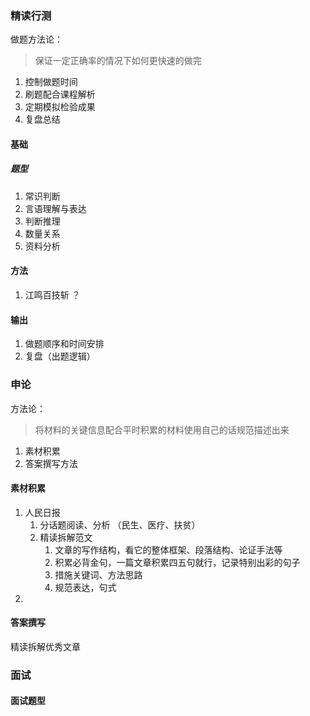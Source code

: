 ### 精读行测

做题方法论：

> 保证一定正确率的情况下如何更快速的做完

1. 控制做题时间
2. 刷题配合课程解析
3. 定期模拟检验成果
4. 复盘总结

#### 基础

##### 题型
1. 常识判断
2. 言语理解与表达
3. 判断推理
4. 数量关系
5. 资料分析

#### 方法

1. 江鸣百技斩 ？

#### 输出

1. 做题顺序和时间安排
2. 复盘（出题逻辑）

### 申论

方法论：
> 将材料的关键信息配合平时积累的材料使用自己的话规范描述出来

1. 素材积累
2. 答案撰写方法

#### 素材积累

1. 人民日报
   1. 分话题阅读、分析 （民生、医疗、扶贫）
   2. 精读拆解范文
      1. 文章的写作结构，看它的整体框架、段落结构、论证手法等
      2. 积累必背金句，一篇文章积累四五句就行，记录特别出彩的句子
      3. 措施关键词、方法思路
      4. 规范表达，句式
2.

#### 答案撰写

精读拆解优秀文章


### 面试

#### 面试题型

